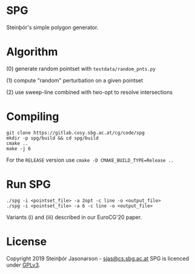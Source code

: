 # SPG

Steinþór's simple polygon generator.

# Algorithm

(0) generate random pointset with `testdata/random_pnts.py`

(1) compute "random" perturbation on a given pointset

(2) use sweep-line combined with two-opt to resolve intersections


# Compiling

	git clone https://gitlab.cosy.sbg.ac.at/cg/code/spg
	mkdir -p spg/build && cd spg/build
	cmake .. 
	make -j 6

For the `RELEASE` version use `cmake -D CMAKE_BUILD_TYPE=Release ..`

# Run SPG

	./spg -i <pointset_file> -a 2opt -c line -o <output_file>
	./spg -i <pointset_file> -a 6 -c line -o <output_file>

Variants (i) and (iii) described in our EuroCG'20 paper.

# License

Copyright 2019 Steinþór Jasonarson - sjas@cs.sbg.ac.at
SPG is licenced under [GPLv3](https://www.gnu.org/licenses/gpl-3.0.html).
